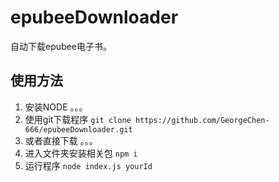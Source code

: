 # epubeeDownloader
自动下载epubee电子书。

## 使用方法
1. 安装NODE
。。。
2. 使用git下载程序
`git clone https://github.com/GeorgeChen-666/epubeeDownloader.git`
3. 或者直接下载
。。。
4. 进入文件夹安装相关包
`npm i`
5. 运行程序
`node index.js yourId`
